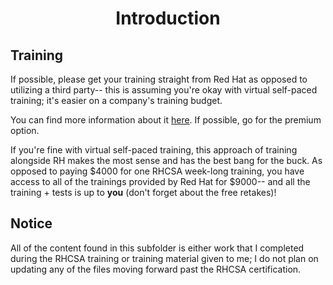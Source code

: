 <h1 align="center">Introduction</h1></center>

## Training
If possible, please get your training straight from Red Hat as opposed to utilizing a third party-- this is assuming you're okay with virtual self-paced training; it's easier on a company's training budget.

You can find more information about it [here](https://www.redhat.com/en/services/training/learning-subscription). If possible, go for the premium option.

If you're fine with virtual self-paced training, this approach of training alongside RH makes the most sense and has the best bang for the buck. As opposed to paying $4000 for one RHCSA week-long training, you have access to all of the trainings provided by Red Hat for $9000-- and all the training + tests is up to **you** (don't forget about the free retakes)!

## Notice
All of the content found in this subfolder is either work that I completed during the RHCSA training or training material given to me; I do not plan on updating any of the files moving forward past the RHCSA certification.